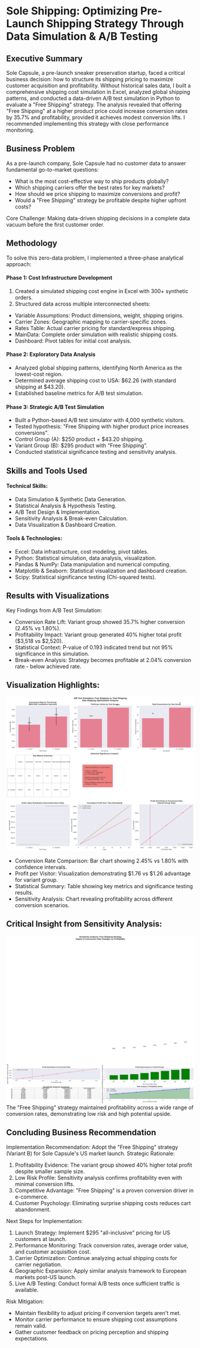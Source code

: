 # Sole Shipping: Optimizing Pre-Launch Shipping Strategy Through Data Simulation & A/B Testing

## Executive Summary

Sole Capsule, a pre-launch sneaker preservation startup, faced a critical business decision: how to structure its shipping pricing to maximize customer acquisition and profitability. Without historical sales data, I built a comprehensive shipping cost simulation in Excel, analyzed global shipping patterns, and conducted a data-driven A/B test simulation in Python to evaluate a "Free Shipping" strategy. The analysis revealed that offering "Free Shipping" at a higher product price could increase conversion rates by 35.7% and profitability, provided it achieves modest conversion lifts. I recommended implementing this strategy with close performance monitoring.

## Business Problem

As a pre-launch company, Sole Capsule had no customer data to answer fundamental go-to-market questions:
- What is the most cost-effective way to ship products globally?
- Which shipping carriers offer the best rates for key markets?
- How should we price shipping to maximize conversions and profit?
- Would a "Free Shipping" strategy be profitable despite higher upfront costs?

Core Challenge: Making data-driven shipping decisions in a complete data vacuum before the first customer order.

## Methodology

To solve this zero-data problem, I implemented a three-phase analytical approach:
#### Phase 1: Cost Infrastructure Development
1. Created a simulated shipping cost engine in Excel with 300+ synthetic orders.
2. Structured data across multiple interconnected sheets:
- Variable Assumptions: Product dimensions, weight, shipping origins.
- Carrier Zones: Geographic mapping to carrier-specific zones.
- Rates Table: Actual carrier pricing for standard/express shipping.
- MainData: Complete order simulation with realistic shipping costs.
- Dashboard: Pivot tables for initial cost analysis.

#### Phase 2: Exploratory Data Analysis
- Analyzed global shipping patterns, identifying North America as the lowest-cost region.
- Determined average shipping cost to USA: $62.26 (with standard shipping at $43.20).
- Established baseline metrics for A/B test simulation.
  
#### Phase 3: Strategic A/B Test Simulation
- Built a Python-based A/B test simulator with 4,000 synthetic visitors.
- Tested hypothesis: "Free Shipping with higher product price increases conversions".
- Control Group (A): $250 product + $43.20 shipping.
- Variant Group (B): $295 product with "Free Shipping".
- Conducted statistical significance testing and sensitivity analysis.

## Skills and Tools Used

#### Technical Skills:
- Data Simulation & Synthetic Data Generation.
- Statistical Analysis & Hypothesis Testing.
- A/B Test Design & Implementation.
- Sensitivity Analysis & Break-even Calculation.
- Data Visualization & Dashboard Creation.

#### Tools & Technologies:
- Excel: Data infrastructure, cost modeling, pivot tables.
- Python: Statistical simulation, data analysis, visualization.
- Pandas & NumPy: Data manipulation and numerical computing.
- Matplotlib & Seaborn: Statistical visualization and dashboard creation.
- Scipy: Statistical significance testing (Chi-squared tests).

## Results with Visualizations
Key Findings from A/B Test Simulation:
- Conversion Rate Lift: Variant group showed 35.7% higher conversion (2.45% vs 1.80%).
- Profitability Impact: Variant group generated 40% higher total profit ($3,518 vs $2,520).
- Statistical Context: P-value of 0.193 indicated trend but not 95% significance in this simulation.
- Break-even Analysis: Strategy becomes profitable at 2.04% conversion rate - below achieved rate.

## Visualization Highlights:
![Image](ab_test_dashboard.png)
- Conversion Rate Comparison: Bar chart showing 2.45% vs 1.80% with confidence intervals.
- Profit per Visitor: Visualization demonstrating $1.76 vs $1.26 advantage for variant group.
- Statistical Summary: Table showing key metrics and significance testing results.
- Sensitivity Analysis: Chart revealing profitability across different conversion scenarios.

## Critical Insight from Sensitivity Analysis:

![Image](sensitivity_analysis_dashboard.png)
The "Free Shipping" strategy maintained profitability across a wide range of conversion rates, demonstrating low risk and high potential upside.

## Concluding Business Recommendation

Implementation Recommendation:
Adopt the "Free Shipping" strategy (Variant B) for Sole Capsule's US market launch.
Strategic Rationale:
1.	Profitability Evidence: The variant group showed 40% higher total profit despite smaller sample size.
2.	Low Risk Profile: Sensitivity analysis confirms profitability even with minimal conversion lifts.
3.	Competitive Advantage: "Free Shipping" is a proven conversion driver in e-commerce.
4.	Customer Psychology: Eliminating surprise shipping costs reduces cart abandonment.

Next Steps for Implementation:
1.	Launch Strategy: Implement $295 "all-inclusive" pricing for US customers at launch.
2.	Performance Monitoring: Track conversion rates, average order value, and customer acquisition cost.
3.	Carrier Optimization: Continue analyzing actual shipping costs for carrier negotiation.
4.	Geographic Expansion: Apply similar analysis framework to European markets post-US launch.
5.	Live A/B Testing: Conduct formal A/B tests once sufficient traffic is available.

Risk Mitigation:
- Maintain flexibility to adjust pricing if conversion targets aren't met.
- Monitor carrier performance to ensure shipping cost assumptions remain valid.
- Gather customer feedback on pricing perception and shipping expectations.
